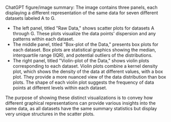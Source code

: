 ChatGPT figure/image summary: The image contains three panels, each displaying a different representation of the same data for seven different datasets labeled A to G.

- The left panel, titled "Raw Data," shows scatter plots for datasets A through G. These plots visualize the data points' dispersion and any patterns within each dataset.
- The middle panel, titled "Box-plot of the Data," presents box plots for each dataset. Box plots are statistical graphics showing the median, interquartile range (IQR), and potential outliers of the distributions.
- The right panel, titled "Violin-plot of the Data," shows violin plots corresponding to each dataset. Violin plots combine a kernel density plot, which shows the density of the data at different values, with a box plot. They provide a more nuanced view of the data distribution than box plots. The shape of each violin plot suggests the frequency of data points at different levels within each dataset.

The purpose of showing these distinct visualizations is to convey how different graphical representations can provide various insights into the same data, as all datasets have the same summary statistics but display very unique structures in the scatter plots.